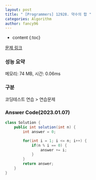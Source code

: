 ```yaml
---
layout: post
title: " [Programmers] 12928. 약수의 합 "
categories: Algorithm
author: fancy96
---
```

* content
{:toc}

[문제 링크](https://school.programmers.co.kr/learn/courses/30/lessons/12928)

### 성능 요약

메모리: 74 MB, 시간: 0.06ms

### 구분

코딩테스트 연습 > 연습문제

### Answer Code(2023.01.07)

``` java
class Solution {
    public int solution(int n) {
        int answer = 0;

        for(int i = 1; i <= n; i++) {
            if(n % i == 0) {
                answer += i;
            }
        }
        return answer;
    }
}
```

